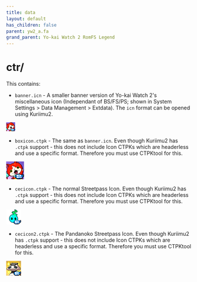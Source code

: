 ```yaml
---
title: data
layout: default
has_children: false
parent: yw2_a.fa
grand_parent: Yo-kai Watch 2 RomFS Legend
---
```

# ctr/
This contains:
* `banner.icn` - A smaller banner version of Yo-kai Watch 2's miscellaneous icon (Independant of BS/FS/PS; shown in System Settings > Data Management > Extdata). The `icn` format can be opened using Kuriimu2.

![banner.icn](banner.icn.png)
* `boxicon.ctpk` - The same as `banner.icn`. Even though Kuriimu2 has `.ctpk` support - this does not include Icon CTPKs which are headerless and use a specific format. Therefore you must use CTPKtool for this.

![boxicon.ctpk](boxicon.ctpk.png)
* `cecicon.ctpk` - The normal Streetpass Icon. Even though Kuriimu2 has `.ctpk` support - this does not include Icon CTPKs which are headerless and use a specific format. Therefore you must use CTPKtool for this.

![cecicon.ctpk](cecicon.ctpk.png)
* `cecicon2.ctpk` - The Pandanoko Streetpass Icon. Even though Kuriimu2 has `.ctpk` support - this does not include Icon CTPKs which are headerless and use a specific format. Therefore you must use CTPKtool for this.

![cecicon2.ctpk](cecicon2.ctpk.png)
